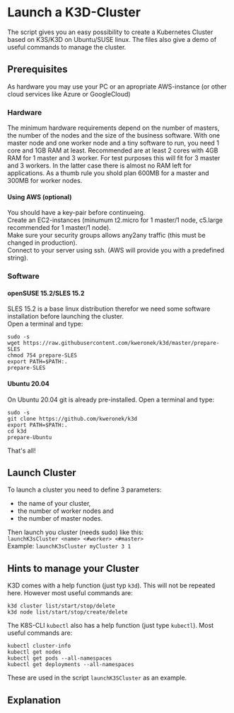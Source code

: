 # Launch a K3D-Cluster
The script gives you an easy possibility to create a Kubernetes Cluster based on K3S/K3D on Ubuntu/SUSE linux.
The files also give a demo of useful commands to manage the cluster.

## Prerequisites
As hardware you may use your PC or an apropriate AWS-instance (or other cloud services like Azure or GoogleCloud)

### Hardware
The minimum hardware requirements depend on the number of masters, the number of the nodes and the size of the business software.
With one master node and one worker node and a tiny software to run, you need 1 core and 1GB RAM at least.
Recommended are at least 2 cores with 4GB RAM for 1 master and 3 worker. For test purposes this will fit for 3 master and 3 workers. In the latter case there is almost no RAM left for applications.
As a thumb rule you shold plan 600MB for a master and 300MB for worker nodes.

#### Using AWS (optional)
You should have a key-pair before continueing.  
Create an EC2-instances (minumum t2.micro for 1 master/1 node, c5.large recommended for 1 master/1 node).  
Make sure your security groups allows any2any traffic (this must be changed in production).  
Connect to your server using ssh. (AWS will provide you with a predefined string).

### Software
#### openSUSE 15.2/SLES 15.2
SLES 15.2 is a base linux distribution therefor we need some software installation before launching the cluster.  
Open a terminal and type:
```
sudo -s 
wget https://raw.githubusercontent.com/kweronek/k3d/master/prepare-SLES
chmod 754 prepare-SLES  
export PATH=$PATH:.   
prepare-SLES  
```

#### Ubuntu 20.04
On Ubuntu 20.04 git is already pre-installed. Open a terminal and type:  
```
sudo -s
git clone https://github.com/kweronek/k3d  
export PATH=$PATH:.    
cd k3d  
prepare-Ubuntu  
```
That's all!

## Launch Cluster
To launch a cluster you need to define 3 parameters:
* the name of your cluster,
* the number of worker nodes and
* the number of master nodes.

Then launch you cluster (needs sudo) like this:  
`launchK3sCluster <name> <#worker> <#master>`  
Example: `launchK3sCluster myCluster 3 1`

## Hints to manage your Cluster
K3D comes with a help function (just typ `k3d`). This will not be repeated here. However most useful commands are:
```
k3d cluster list/start/stop/delete  
k3d node list/start/stop/create/delete 
```

The K8S-CLI `kubectl` also has a help function (just type `kubectl`). Most useful commands are:
```
kubectl cluster-info  
kubectl get nodes  
kubectl get pods --all-namespaces  
kubectl get deployments --all-namespaces  
```
These are used in the script `launchK3SCluster` as an example.

## Explanation

